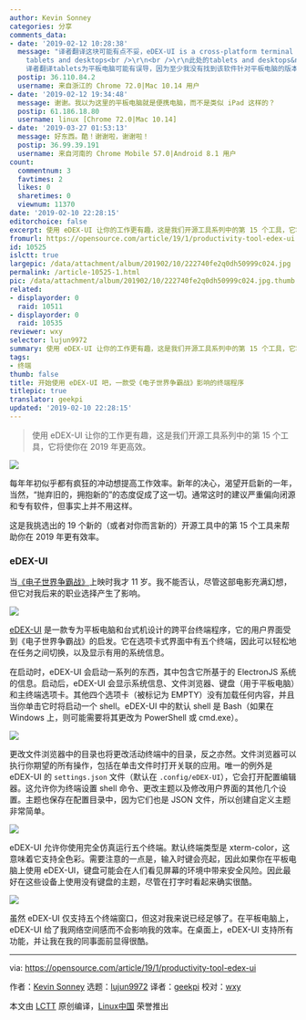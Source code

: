 ```yaml
---
author: Kevin Sonney
categories: 分享
comments_data:
- date: '2019-02-12 10:28:38'
  message: "译者翻译这块可能有点不妥，eDEX-UI is a cross-platform terminal program designed for
    tablets and desktops<br />\r\n<br />\r\n此处的tablets and desktops&nbsp;&nbsp;应该是便携电脑和桌面电脑，
    译者翻译tablets为平板电脑可能有误导，因为至少我没有找到该软件针对平板电脑的版本。谢谢"
  postip: 36.110.84.2
  username: 来自浙江的 Chrome 72.0|Mac 10.14 用户
- date: '2019-02-12 19:34:48'
  message: 谢谢。我以为这里的平板电脑就是便携电脑，而不是类似 iPad 这样的？
  postip: 61.186.18.80
  username: linux [Chrome 72.0|Mac 10.14]
- date: '2019-03-27 01:53:13'
  message: 好东西。酷！谢谢啦，谢谢啦！
  postip: 36.99.39.191
  username: 来自河南的 Chrome Mobile 57.0|Android 8.1 用户
count:
  commentnum: 3
  favtimes: 2
  likes: 0
  sharetimes: 0
  viewnum: 11370
date: '2019-02-10 22:28:15'
editorchoice: false
excerpt: 使用 eDEX-UI 让你的工作更有趣，这是我们开源工具系列中的第 15 个工具，它将使你在 2019 年更高效。
fromurl: https://opensource.com/article/19/1/productivity-tool-edex-ui
id: 10525
islctt: true
largepic: /data/attachment/album/201902/10/222740fe2q0dh50999c024.jpg
permalink: /article-10525-1.html
pic: /data/attachment/album/201902/10/222740fe2q0dh50999c024.jpg.thumb.jpg
related:
- displayorder: 0
  raid: 10511
- displayorder: 0
  raid: 10535
reviewer: wxy
selector: lujun9972
summary: 使用 eDEX-UI 让你的工作更有趣，这是我们开源工具系列中的第 15 个工具，它将使你在 2019 年更高效。
tags:
- 终端
thumb: false
title: 开始使用 eDEX-UI 吧，一款受《电子世界争霸战》影响的终端程序
titlepic: true
translator: geekpi
updated: '2019-02-10 22:28:15'
---
```



> 
> 使用 eDEX-UI 让你的工作更有趣，这是我们开源工具系列中的第 15 个工具，它将使你在 2019 年更高效。
> 
> 
> 


![](/data/attachment/album/201902/10/222740fe2q0dh50999c024.jpg)


每年年初似乎都有疯狂的冲动想提高工作效率。新年的决心，渴望开启新的一年，当然，“抛弃旧的，拥抱新的”的态度促成了这一切。通常这时的建议严重偏向闭源和专有软件，但事实上并不用这样。


这是我挑选出的 19 个新的（或者对你而言新的）开源工具中的第 15 个工具来帮助你在 2019 年更有效率。


### eDEX-UI


当[《电子世界争霸战》](https://en.wikipedia.org/wiki/Tron)上映时我才 11 岁。我不能否认，尽管这部电影充满幻想，但它对我后来的职业选择产生了影响。


![](/data/attachment/album/201902/10/222822wb2kc18kkkckoeod.png)


[eDEX-UI](https://github.com/GitSquared/edex-ui) 是一款专为平板电脑和台式机设计的跨平台终端程序，它的用户界面受到《电子世界争霸战》的启发。它在选项卡式界面中有五个终端，因此可以轻松地在任务之间切换，以及显示有用的系统信息。


在启动时，eDEX-UI 会启动一系列的东西，其中包含它所基于的 ElectronJS 系统的信息。启动后，eDEX-UI 会显示系统信息、文件浏览器、键盘（用于平板电脑）和主终端选项卡。其他四个选项卡（被标记为 EMPTY）没有加载任何内容，并且当你单击它时将启动一个 shell。eDEX-UI 中的默认 shell 是 Bash（如果在 Windows 上，则可能需要将其更改为 PowerShell 或 cmd.exe）。


![](/data/attachment/album/201902/10/222831y37psi3u3pozoool.png)


更改文件浏览器中的目录也将更改活动终端中的目录，反之亦然。文件浏览器可以执行你期望的所有操作，包括在单击文件时打开关联的应用。唯一的例外是 eDEX-UI 的 `settings.json` 文件（默认在 `.config/eDEX-UI`），它会打开配置编辑器。这允许你为终端设置 shell 命令、更改主题以及修改用户界面的其他几个设置。主题也保存在配置目录中，因为它们也是 JSON 文件，所以创建自定义主题非常简单。


![](/data/attachment/album/201902/10/222835ghtdlg9rn4gmi4go.png)


eDEX-UI 允许你使用完全仿真运行五个终端。默认终端类型是 xterm-color，这意味着它支持全色彩。需要注意的一点是，输入时键会亮起，因此如果你在平板电脑上使用 eDEX-UI，键盘可能会在人们看见屏幕的环境中带来安全风险。因此最好在这些设备上使用没有键盘的主题，尽管在打字时看起来确实很酷。


![](/data/attachment/album/201902/10/222840jnvod22gg80c8enj.png)


虽然 eDEX-UI 仅支持五个终端窗口，但这对我来说已经足够了。在平板电脑上，eDEX-UI 给了我网络空间感而不会影响我的效率。在桌面上，eDEX-UI 支持所有功能，并让我在我的同事面前显得很酷。




---


via: <https://opensource.com/article/19/1/productivity-tool-edex-ui>


作者：[Kevin Sonney](https://opensource.com/users/ksonney "Kevin Sonney") 选题：[lujun9972](https://github.com/lujun9972) 译者：[geekpi](https://github.com/geekpi) 校对：[wxy](https://github.com/wxy)


本文由 [LCTT](https://github.com/LCTT/TranslateProject) 原创编译，[Linux中国](https://linux.cn/) 荣誉推出